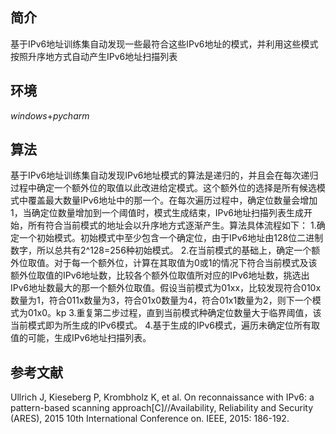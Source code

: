 ## 简介
基于IPv6地址训练集自动发现一些最符合这些IPv6地址的模式，并利用这些模式按照升序地方式自动产生IPv6地址扫描列表
## 环境
*windows*+*pycharm*
## 算法
基于IPv6地址训练集自动发现IPv6地址模式的算法是递归的，并且会在每次递归过程中确定一个额外位的取值以此改进给定模式。这个额外位的选择是所有候选模式中覆盖最大数量IPv6地址中的那一个。在每次遍历过程中，确定位数量会增加1，当确定位数量增加到一个阈值时，模式生成结束，IPv6地址扫描列表生成开始，所有符合当前模式的地址会以升序地方式逐渐产生。算法具体流程如下：
1.确定一个初始模式。初始模式中至少包含一个确定位，由于IPv6地址由128位二进制数字，所以总共有2^128=256种初始模式。
2.在当前模式的基础上，确定一个额外位取值。对于每一个额外位，计算在其取值为0或1的情况下符合当前模式及该额外位取值的IPv6地址数，比较各个额外位取值所对应的IPv6地址数，挑选出IPv6地址数最大的那一个额外位取值。假设当前模式为01xx，比较发现符合010x数量为1，符合011x数量为3，符合01x0数量为4，符合01x1数量为2，则下一个模式为01x0。kp
3.重复第二步过程，直到当前模式种确定位数量大于临界阈值，该当前模式即为所生成的IPv6模式。
4.基于生成的IPv6模式，遍历未确定位所有取值的可能，生成IPv6地址扫描列表。
## 参考文献
Ullrich J, Kieseberg P, Krombholz K, et al. On reconnaissance with IPv6: a pattern-based scanning approach[C]//Availability, Reliability and Security (ARES), 2015 10th International Conference on. IEEE, 2015: 186-192.
